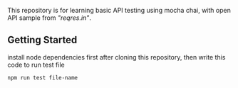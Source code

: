 This repository is for learning basic API testing using mocha chai, with open API sample from *"reqres.in"*. 

## Getting Started

install node dependencies first after cloning this repository, then write this code to run test file
```git bash
npm run test file-name
```

